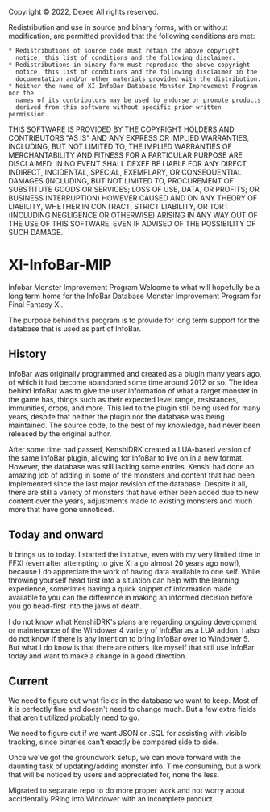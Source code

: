 Copyright © 2022, Dexee
All rights reserved.

Redistribution and use in source and binary forms, with or without
modification, are permitted provided that the following conditions are met:

    * Redistributions of source code must retain the above copyright
      notice, this list of conditions and the following disclaimer.
    * Redistributions in binary form must reproduce the above copyright
      notice, this list of conditions and the following disclaimer in the
      documentation and/or other materials provided with the distribution.
    * Neither the name of XI InfoBar Database Monster Improvement Program nor the
      names of its contributors may be used to endorse or promote products
      derived from this software without specific prior written permission.

THIS SOFTWARE IS PROVIDED BY THE COPYRIGHT HOLDERS AND CONTRIBUTORS "AS IS" AND
ANY EXPRESS OR IMPLIED WARRANTIES, INCLUDING, BUT NOT LIMITED TO, THE IMPLIED
WARRANTIES OF MERCHANTABILITY AND FITNESS FOR A PARTICULAR PURPOSE ARE
DISCLAIMED. IN NO EVENT SHALL DEXEE BE LIABLE FOR ANY
DIRECT, INDIRECT, INCIDENTAL, SPECIAL, EXEMPLARY, OR CONSEQUENTIAL DAMAGES
(INCLUDING, BUT NOT LIMITED TO, PROCUREMENT OF SUBSTITUTE GOODS OR SERVICES;
LOSS OF USE, DATA, OR PROFITS; OR BUSINESS INTERRUPTION) HOWEVER CAUSED AND
ON ANY THEORY OF LIABILITY, WHETHER IN CONTRACT, STRICT LIABILITY, OR TORT
(INCLUDING NEGLIGENCE OR OTHERWISE) ARISING IN ANY WAY OUT OF THE USE OF THIS
SOFTWARE, EVEN IF ADVISED OF THE POSSIBILITY OF SUCH DAMAGE.

# XI-InfoBar-MIP
Infobar Monster Improvement Program
Welcome to what will hopefully be a long term home for the InfoBar Database Monster Improvement Program for Final Fantasy XI.

The purpose behind this program is to provide for long term support for the database that is used as part of InfoBar.

## History

InfoBar was originally programmed and created as a plugin many years ago, of which it had become abandoned some time around 2012 or so. The idea behind InfoBar was to give the user information of what a target monster in the game has, things such as their expected level range, resistances, immunities, drops, and more. This led to the plugin still being used for many years, despite that neither the plugin nor the database was being maintained. The source code, to the best of my knowledge, had never been released by the original author.

After some time had passed, KenshiDRK created a LUA-based version of the same InfoBar plugin, allowing for InfoBar to live on in a new format. However, the database was still lacking some entries. Kenshi had done an amazing job of adding in some of the monsters and content that had been implemented since the last major revision of the database. Despite it all, there are still a variety of monsters that have either been added due to new content over the years, adjustments made to existing monsters and much more that have gone unnoticed.

## Today and onward

It brings us to today. I started the initiative, even with my very limited time in FFXI (even after attempting to give XI a go almost 20 years ago now!), because I do appreciate the work of having data available to one self. While throwing yourself head first into a situation can help with the learning experience, sometimes having a quick snippet of information made available to you can the difference in making an informed decision before you go head-first into the jaws of death.

I do not know what KenshiDRK's plans are regarding ongoing development or maintenance of the Windower 4 variety of InfoBar as a LUA addon. I also do not know if there is any intention to bring InfoBar over to Windower 5. But what I do know is that there are others like myself that still use InfoBar today and want to make a change in a good direction.

## Current

We need to figure out what fields in the database we want to keep. Most of it is perfectly fine and doesn't need to change much. But a few extra fields that aren't utilized probably need to go.

We need to figure out if we want JSON or .SQL for assisting with visible tracking, since binaries can't exactly be compared side to side.

Once we've got the groundwork setup, we can move forward with the daunting task of updating/adding monster info. Time consuming, but a work that will be noticed by users and appreciated for, none the less.

Migrated to separate repo to do more proper work and not worry about accidentally PRing into Windower with an incomplete product.
